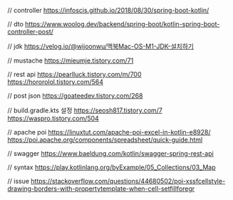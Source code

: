 // controller
https://infoscis.github.io/2018/08/30/spring-boot-kotlin/

// dto
https://www.woolog.dev/backend/spring-boot/kotlin-spring-boot-controller-post/

// jdk
https://velog.io/@wijoonwu/맥북Mac-OS-M1-JDK-설치하기

// mustache
https://mieumje.tistory.com/71

// rest api
https://pearlluck.tistory.com/m/700
https://hororolol.tistory.com/564

// post json
https://goateedev.tistory.com/268

// build.gradle.kts 설정
https://seosh817.tistory.com/7
https://waspro.tistory.com/504

// apache poi
https://linuxtut.com/apache-poi-excel-in-kotlin-e8928/
https://poi.apache.org/components/spreadsheet/quick-guide.html

// swagger
https://www.baeldung.com/kotlin/swagger-spring-rest-api

// syntax
https://play.kotlinlang.org/byExample/05_Collections/03_Map

// issue
https://stackoverflow.com/questions/44680502/poi-xssfcellstyle-drawing-borders-with-propertytemplate-when-cell-setfillforegr